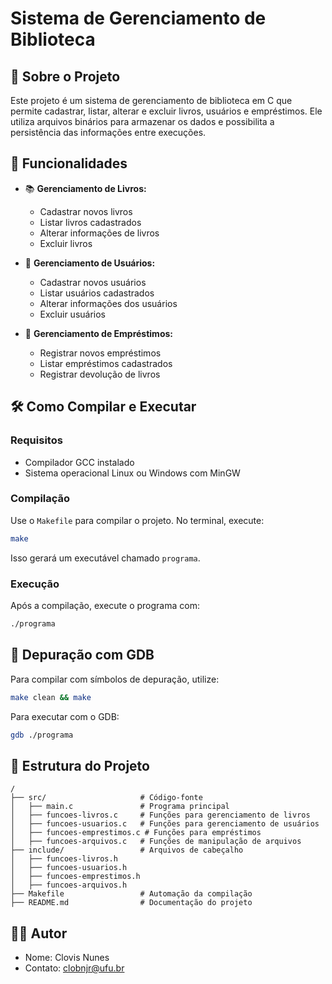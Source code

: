 # Sistema de Gerenciamento de Biblioteca

## 📌 Sobre o Projeto
Este projeto é um sistema de gerenciamento de biblioteca em C que permite cadastrar, listar, alterar e excluir livros, usuários e empréstimos. Ele utiliza arquivos binários para armazenar os dados e possibilita a persistência das informações entre execuções.

## 🚀 Funcionalidades
- 📚 **Gerenciamento de Livros:**
  - Cadastrar novos livros
  - Listar livros cadastrados
  - Alterar informações de livros
  - Excluir livros

- 👥 **Gerenciamento de Usuários:**
  - Cadastrar novos usuários
  - Listar usuários cadastrados
  - Alterar informações dos usuários
  - Excluir usuários

- 🔄 **Gerenciamento de Empréstimos:**
  - Registrar novos empréstimos
  - Listar empréstimos cadastrados
  - Registrar devolução de livros

## 🛠️ Como Compilar e Executar
### Requisitos
- Compilador GCC instalado
- Sistema operacional Linux ou Windows com MinGW

### Compilação
Use o `Makefile` para compilar o projeto. No terminal, execute:
```bash
make
```
Isso gerará um executável chamado `programa`.

### Execução
Após a compilação, execute o programa com:
```bash
./programa
```

## 🐛 Depuração com GDB
Para compilar com símbolos de depuração, utilize:
```bash
make clean && make
```
Para executar com o GDB:
```bash
gdb ./programa
```

## 📁 Estrutura do Projeto
```
/
├── src/                     # Código-fonte
│   ├── main.c               # Programa principal
│   ├── funcoes-livros.c     # Funções para gerenciamento de livros
│   ├── funcoes-usuarios.c   # Funções para gerenciamento de usuários
│   ├── funcoes-emprestimos.c # Funções para empréstimos
│   ├── funcoes-arquivos.c   # Funções de manipulação de arquivos
├── include/                 # Arquivos de cabeçalho
│   ├── funcoes-livros.h     
│   ├── funcoes-usuarios.h   
│   ├── funcoes-emprestimos.h
│   ├── funcoes-arquivos.h   
├── Makefile                 # Automação da compilação
├── README.md                # Documentação do projeto
```

## 👨‍💻 Autor
- Nome: Clovis Nunes
- Contato: clobnjr@ufu.br

